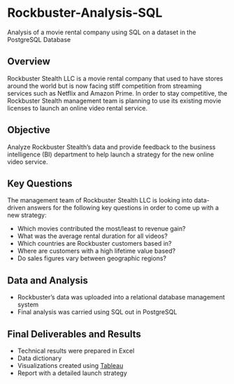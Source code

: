 # Rockbuster-Analysis-SQL
Analysis of a movie rental company using SQL on a dataset in the PostgreSQL Database

## Overview
Rockbuster Stealth LLC is a movie rental company that used to have stores around the world but is now facing stiff competition from streaming services such as Netflix and Amazon Prime. In order to stay competitive, the Rockbuster Stealth management team is planning to use its existing movie licenses to launch an online video rental service.

## Objective 
Analyze Rockbuster Stealth’s data and provide feedback to the business intelligence (BI) department to help launch a strategy for the new online video service.

## Key Questions
The management team of Rockbuster Stealth LLC is looking into data-driven answers for the following key questions in order to come up with a new strategy: 
* Which movies contributed the most/least to revenue gain?
* What was the average rental duration for all videos?
* Which countries are Rockbuster customers based in?
* Where are customers with a high lifetime value based?
* Do sales figures vary between geographic regions?

## Data and Analysis 
* Rockbuster’s data was uploaded into a relational database management system 
* Final analysis was carried using SQL out in PostgreSQL

## Final Deliverables and Results 
* Technical results were prepared in Excel
* Data dictionary 
* Visualizations created using [Tableau](https://public.tableau.com/app/profile/aysha.kalam/viz/3_10-PresentingSQLResults/3_10PresentingSQLResults)
* Report with a detailed launch strategy
